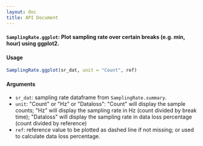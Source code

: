 ```yaml
---
layout: doc
title: API Document
---
```


#### `SamplingRate.ggplot`: Plot sampling rate over certain breaks (e.g. min, hour) using ggplot2. ####

#### Usage ####

```r
SamplingRate.ggplot(sr_dat, unit = "Count", ref)
```

#### Arguments ####

* `sr_dat`: sampling rate dataframe from `SamplingRate.summary`.
* `unit`: "Count" or "Hz" or "Dataloss": "Count" will display the sample counts; "Hz" will display the sampling rate in Hz (count divided by break time); "Dataloss" will display the sampling rate in data loss percentage (count divided by reference)
* `ref`: reference value to be plotted as dashed line if not missing; or used to calculate data loss percentage.


